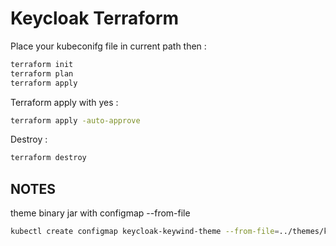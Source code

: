# Keycloak Terraform

Place your kubeconifg file in current path then :

```sh
terraform init
terraform plan
terraform apply
```

Terraform apply with yes :

```sh
terraform apply -auto-approve
```

Destroy :

```sh
terraform destroy
```

## NOTES

theme binary jar with configmap --from-file

```sh
kubectl create configmap keycloak-keywind-theme --from-file=../themes/keywind/out/keywind.jar --namespace keycloak
```
